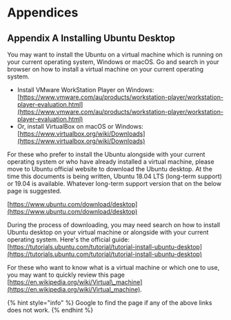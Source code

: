 # Appendices

## Appendix A Installing Ubuntu Desktop

You may want to install the Ubuntu on a virtual machine which is running on your current operating system, Windows or macOS. Go and search in your browser on how to install a virtual machine on your current operating system.

* Install VMware WorkStation Player on Windows: [https://www.vmware.com/au/products/workstation-player/workstation-player-evaluation.html](https://www.vmware.com/au/products/workstation-player/workstation-player-evaluation.html)
* Or, install VirtualBox on macOS or Windows: [https://www.virtualbox.org/wiki/Downloads](https://www.virtualbox.org/wiki/Downloads)

For these who prefer to install the Ubuntu alongside with your current operating system or who have already installed a virtual machine, please move to Ubuntu official website to download the Ubuntu desktop. At the time this documents is being written, Ubuntu 18.04 LTS \(long-term support\) or 19.04 is available. Whatever long-term support version that on the below page is suggested.

[https://www.ubuntu.com/download/desktop](https://www.ubuntu.com/download/desktop)

During the process of downloading, you may need search on how to install Ubuntu desktop on your virtual machine or alongside with your current operating system. Here's the official guide: [https://tutorials.ubuntu.com/tutorial/tutorial-install-ubuntu-desktop](https://tutorials.ubuntu.com/tutorial/tutorial-install-ubuntu-desktop)

For these who want to know what is a virtual machine or which one to use, you may want to quickly review this page [https://en.wikipedia.org/wiki/Virtual\_machine](https://en.wikipedia.org/wiki/Virtual_machine).

{% hint style="info" %}
Google to find the page if any of the above links does not work.
{% endhint %}

